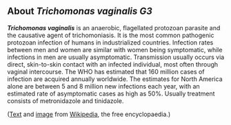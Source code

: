 About *Trichomonas vaginalis G3* 
--------------------------------



***Trichomonas vaginalis*** is an anaerobic, flagellated protozoan
parasite and the causative agent of trichomoniasis. It is the most
common pathogenic protozoan infection of humans in industrialized
countries. Infection rates between men and women are similar with women
being symptomatic, while infections in men are usually asymptomatic.
Transmission usually occurs via direct, skin-to-skin contact with an
infected individual, most often through vaginal intercourse. The WHO has
estimated that 160 million cases of infection are acquired annually
worldwide. The estimates for North America alone are between 5 and 8
million new infections each year, with an estimated rate of asymptomatic
cases as high as 50%. Usually treatment consists of metronidazole and
tinidazole.

([Text](http://en.wikipedia.org/wiki/Trichomonas_vaginalis) and
[image](https://commons.wikimedia.org/wiki/File:Trichomonas_vaginalis_phase_contrast_microscopy.jpg)
from [Wikipedia](http://en.wikipedia.org/), the free encyclopaedia.)
